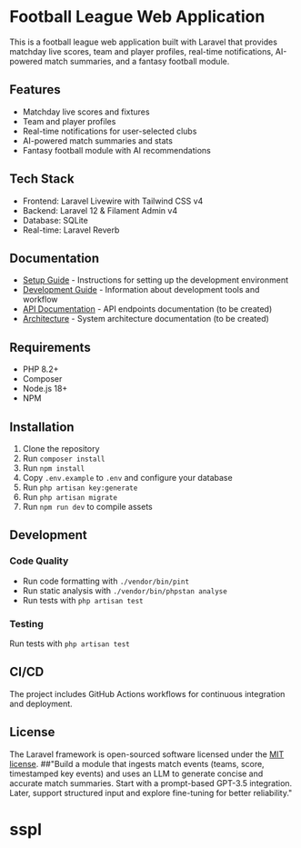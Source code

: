 # Football League Web Application

This is a football league web application built with Laravel that provides matchday live scores, team and player profiles, real-time notifications, AI-powered match summaries, and a fantasy football module.

## Features

- Matchday live scores and fixtures
- Team and player profiles
- Real-time notifications for user-selected clubs
- AI-powered match summaries and stats
- Fantasy football module with AI recommendations

## Tech Stack

- Frontend: Laravel Livewire with Tailwind CSS v4
- Backend: Laravel 12 & Filament Admin v4
- Database: SQLite
- Real-time: Laravel Reverb

## Documentation

- [Setup Guide](docs/SETUP.md) - Instructions for setting up the development environment
- [Development Guide](docs/DEVELOPMENT.md) - Information about development tools and workflow
- [API Documentation](docs/API.md) - API endpoints documentation (to be created)
- [Architecture](docs/ARCHITECTURE.md) - System architecture documentation (to be created)

## Requirements

- PHP 8.2+
- Composer
- Node.js 18+
- NPM

## Installation

1. Clone the repository
2. Run `composer install`
3. Run `npm install`
4. Copy `.env.example` to `.env` and configure your database
5. Run `php artisan key:generate`
6. Run `php artisan migrate`
7. Run `npm run dev` to compile assets

## Development

### Code Quality

- Run code formatting with `./vendor/bin/pint`
- Run static analysis with `./vendor/bin/phpstan analyse`
- Run tests with `php artisan test`

### Testing

Run tests with `php artisan test`

## CI/CD

The project includes GitHub Actions workflows for continuous integration and deployment.

## License

The Laravel framework is open-sourced software licensed under the [MIT license](https://opensource.org/licenses/MIT).
##"Build a module that ingests match events (teams, score, timestamped key events) and uses an LLM to generate concise and accurate match summaries. Start with a prompt-based GPT-3.5 integration. Later, support structured input and explore fine-tuning for better reliability."
# sspl
